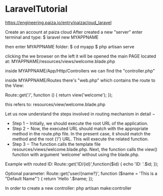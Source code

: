 # LaravelTutorial

https://engineering.paiza.io/entry/paizacloud_laravel

Create an account at paiza cloud
After created a new "server" enter terminal and type:
$ laravel new MYAPPNAME

then enter MYAPPNAME folder:
$ cd myapp
$ php artisan serve

clicking the we browser on the left it will be opened the main PAGE located at:
MYAPPNAME/resources/views/welcome.blade.php

inside MYAPPNAME/App/Http/Controllers we can find the "controller.php"

inside MYAPPNAME/Routes there's "web.php" which contains the route to the View:

Route::get('/', function () {
    return view('welcome');
});

this refers to: resources/view/welcome.blade.php

Let us now understand the steps involved in routing mechanism in detail −
- Step 1 − Initially, we should execute the root URL of the application.
- Step 2 − Now, the executed URL should match with the appropriate method in the route.php file. In the present case, it should match the method and the root (‘/’) URL. This will execute the related function.
- Step 3 − The function calls the template file resources/views/welcome.blade.php. Next, the function calls the view() function with argument ‘welcome’ without using the blade.php.

Example with routed ID:
Route::get('ID/{id}',function($id) {
   echo 'ID: '.$id;
});

Optional parameter:
Route::get('user/{name?}', function ($name = 'This is a "Default Name"') 
{ 
    return 'Hello '.$name;
});

In order to create a new controller:
php artisan make:controller <controller-name>
